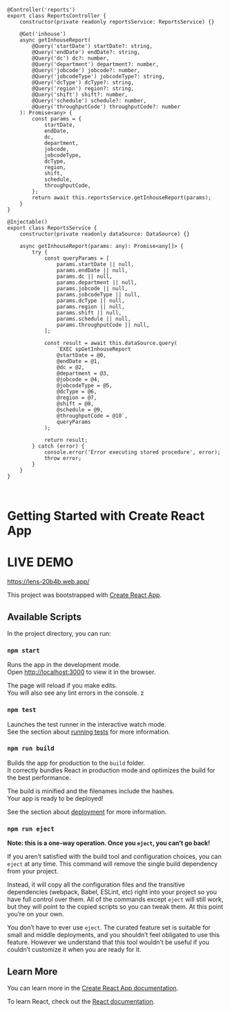 ```

@Controller('reports')
export class ReportsController {
    constructor(private readonly reportsService: ReportsService) {}

    @Get('inhouse')
    async getInhouseReport(
        @Query('startDate') startDate?: string,
        @Query('endDate') endDate?: string,
        @Query('dc') dc?: number,
        @Query('department') department?: number,
        @Query('jobcode') jobcode?: number,
        @Query('jobcodeType') jobcodeType?: string,
        @Query('dcType') dcType?: string,
        @Query('region') region?: string,
        @Query('shift') shift?: number,
        @Query('schedule') schedule?: number,
        @Query('throughputCode') throughputCode?: number
    ): Promise<any> {
        const params = {
            startDate,
            endDate,
            dc,
            department,
            jobcode,
            jobcodeType,
            dcType,
            region,
            shift,
            schedule,
            throughputCode,
        };
        return await this.reportsService.getInhouseReport(params);
    }
}

@Injectable()
export class ReportsService {
    constructor(private readonly dataSource: DataSource) {}

    async getInhouseReport(params: any): Promise<any[]> {
        try {
            const queryParams = [
                params.startDate || null,
                params.endDate || null,
                params.dc || null,
                params.department || null,
                params.jobcode || null,
                params.jobcodeType || null,
                params.dcType || null,
                params.region || null,
                params.shift || null,
                params.schedule || null,
                params.throughputCode || null,
            ];

            const result = await this.dataSource.query(
                `EXEC spGetInhouseReport 
                @startDate = @0, 
                @endDate = @1, 
                @dc = @2, 
                @department = @3, 
                @jobcode = @4, 
                @jobcodeType = @5, 
                @dcType = @6, 
                @region = @7, 
                @shift = @8, 
                @schedule = @9, 
                @throughputCode = @10`,
                queryParams
            );

            return result;
        } catch (error) {
            console.error('Error executing stored procedure', error);
            throw error;
        }
    }
}



```


# Getting Started with Create React App

# LIVE DEMO
https://lens-20b4b.web.app/

This project was bootstrapped with [Create React App](https://github.com/facebook/create-react-app).

## Available Scripts

In the project directory, you can run:

### `npm start`

Runs the app in the development mode.\
Open [http://localhost:3000](http://localhost:3000) to view it in the browser.

The page will reload if you make edits.\
You will also see any lint errors in the console.
z
### `npm test`

Launches the test runner in the interactive watch mode.\
See the section about [running tests](https://facebook.github.io/create-react-app/docs/running-tests) for more information.

### `npm run build`

Builds the app for production to the `build` folder.\
It correctly bundles React in production mode and optimizes the build for the best performance.

The build is minified and the filenames include the hashes.\
Your app is ready to be deployed!

See the section about [deployment](https://facebook.github.io/create-react-app/docs/deployment) for more information.

### `npm run eject`

**Note: this is a one-way operation. Once you `eject`, you can’t go back!**

If you aren’t satisfied with the build tool and configuration choices, you can `eject` at any time. This command will remove the single build dependency from your project.

Instead, it will copy all the configuration files and the transitive dependencies (webpack, Babel, ESLint, etc) right into your project so you have full control over them. All of the commands except `eject` will still work, but they will point to the copied scripts so you can tweak them. At this point you’re on your own.

You don’t have to ever use `eject`. The curated feature set is suitable for small and middle deployments, and you shouldn’t feel obligated to use this feature. However we understand that this tool wouldn’t be useful if you couldn’t customize it when you are ready for it.

## Learn More

You can learn more in the [Create React App documentation](https://facebook.github.io/create-react-app/docs/getting-started).

To learn React, check out the [React documentation](https://reactjs.org/).
